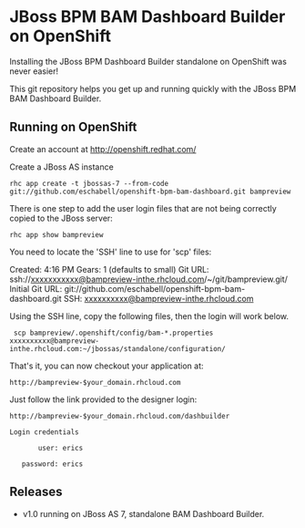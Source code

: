 JBoss BPM BAM Dashboard Builder on OpenShift 
============================================
Installing the JBoss BPM Dashboard Builder standalone on OpenShift was never easier!

This git repository helps you get up and running quickly with the JBoss BPM BAM Dashboard Builder.


Running on OpenShift
----------------------

Create an account at http://openshift.redhat.com/

Create a JBoss AS instance

    rhc app create -t jbossas-7 --from-code git://github.com/eschabell/openshift-bpm-bam-dashboard.git bampreview

There is one step to add the user login files that are not being correctly copied to the JBoss server:

    rhc app show bampreview

You need to locate the 'SSH' line to use for 'scp' files:

  Created:         4:16 PM
  Gears:           1 (defaults to small)
  Git URL:         ssh://xxxxxxxxxxx@bampreview-inthe.rhcloud.com/~/git/bampreview.git/
  Initial Git URL: git://github.com/eschabell/openshift-bpm-bam-dashboard.git
  SSH:             xxxxxxxxxx@bampreview-inthe.rhcloud.com

Using the SSH line, copy the following files, then the login will work below.

     scp bampreview/.openshift/config/bam-*.properties xxxxxxxxxx@bampreview-inthe.rhcloud.com:~/jbossas/standalone/configuration/

That's it, you can now checkout your application at:

    http://bampreview-$your_domain.rhcloud.com     

Just follow the link provided to the designer login:

    http://bampreview-$your_domain.rhcloud.com/dashbuilder

    Login credentials

           user: erics

       password: erics

Releases
---------

- v1.0 running on JBoss AS 7, standalone BAM Dashboard Builder.

